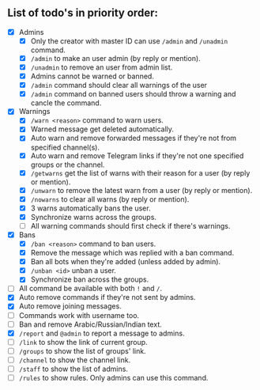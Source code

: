 ## List of todo's in priority order:

- [x] Admins
  - [x] Only the creator with master ID can use `/admin` and `/unadmin` command.
  - [x] `/admin` to make an user admin (by reply or mention).
  - [x] `/unadmin` to remove an user from admin list.
  - [x] Admins cannot be warned or banned.
  - [x] `/admin` command should clear all warnings of the user
  - [x] `/admin` command on banned users should throw a warning and cancle the command.
- [x] Warnings
  - [x] `/warn <reason>` command to warn users.
  - [x] Warned message get deleted automatically.
  - [x] Auto warn and remove forwarded messages if they're not from specified channel(s).
  - [x] Auto warn and remove Telegram links if they're not one specified groups or the channel.
  - [x] `/getwarns` get the list of warns with their reason for a user (by reply or mention).
  - [x] `/unwarn` to remove the latest warn from a user (by reply or mention).
  - [x] `/nowarns` to clear all warns (by reply or mention).
  - [x] 3 warns automatically bans the user.
  - [x] Synchronize warns across the groups.
  - [ ] All warning commands should first check if there's warnings.
- [x] Bans
  - [x] `/ban <reason>` command to ban users.
  - [x] Remove the message which was replied with a ban command.
  - [X] Ban all bots when they're added (unless added by admin).
  - [x] `/unban <id>` unban a user.
  - [x] Synchronize ban across the groups.
- [ ] All command be available with both `!` and `/`.
- [x] Auto remove commands if they're not sent by admins.
- [x] Auto remove joining messages.
- [ ] Commands work with username too.
- [ ] Ban and remove Arabic/Russian/Indian text.
- [x] `/report` and `@admin` to report a message to admins.
- [ ] `/link` to show the link of current group.
- [ ] `/groups` to show the list of groups' link.
- [ ] `/channel` to show the channel link.
- [ ] `/staff` to show the list of admins.
- [ ] `/rules` to show rules. Only admins can use this command.
